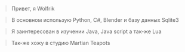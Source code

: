  > Привет, я Wolfrik

 > В основном использую Python, C#, Blender и базу данных Sqlite3

 > Я заинтересован в изучении Java, Java script а так-же Lua

 > Так-же хожу в студию Martian Teapots

 >
